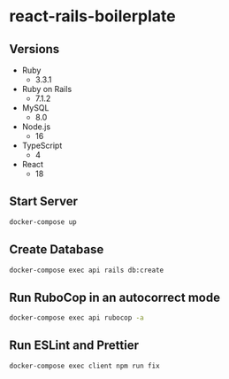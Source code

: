 # react-rails-boilerplate

## Versions

- Ruby
  - 3.3.1
- Ruby on Rails
  - 7.1.2
- MySQL
  - 8.0
- Node.js
  - 16
- TypeScript
  - 4
- React
  - 18

## Start Server

```sh
docker-compose up
```

## Create Database

```sh
docker-compose exec api rails db:create
```

## Run RuboCop in an autocorrect mode

```sh
docker-compose exec api rubocop -a
```

## Run ESLint and Prettier

```sh
docker-compose exec client npm run fix
```
